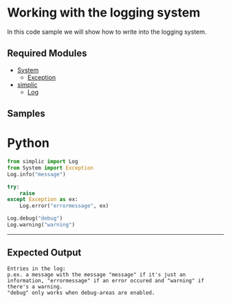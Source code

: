 # Working with the logging system

In this code sample we will show how to write into the logging system.
## Required Modules

- [System](xref:System) 
  - [Exception](xref:System.Exception)
- [simplic](PythonAPI.simplic)  
  - [Log](PythonAPI.Log)
  

## Samples

# Python

```python
from simplic import Log
from System import Exception
Log.info("message")

try:
	raise
except Exception as ex:
	Log.error("errormessage", ex)

Log.debug("debug")
Log.warning("warning")
```
***

## Expected Output
```
Entries in the log:
p.ex. a message with the message "message" if it's just an information, "errormessage" if an error occured and "warning" if there's a warning. 
"debug" only works when debug-areas are enabled.
```
